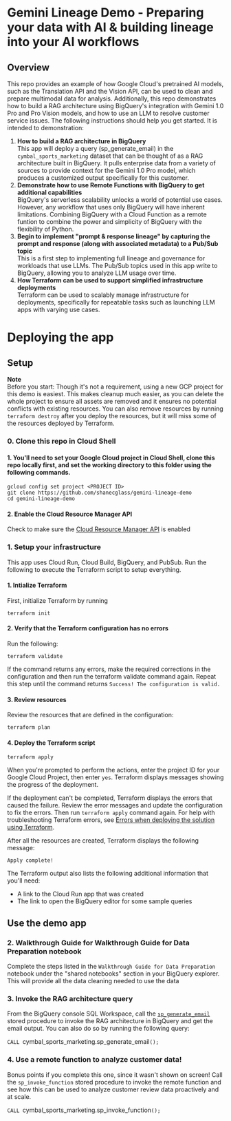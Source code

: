 # Gemini Lineage Demo - Preparing your data with AI & building lineage into your AI workflows
## Overview
This repo provides an example of how Google Cloud's pretrained AI models, such as the Translation API and the Vision API, can be used to clean and prepare multimodal data for analysis. Additionally, this repo demonstrates how to build a RAG architecture using BigQuery's integration with Gemini 1.0 Pro and Pro Vision models, and how to use an LLM to resolve customer service issues. The following instructions should help you get started. It is intended to demonstration:
1. **How to build a RAG architecture in BigQuery** \
This app will deploy a query (sp_generate_email) in the `cymbal_sports_marketing` dataset that can be thought of as a RAG architecture built in BigQuery. It pulls enterprise data from a variety of sources to provide context for the Gemini 1.0 Pro model, which produces a customized output specifically for this customer.
2. **Demonstrate how to use Remote Functions with BigQuery to get additional capabilities** \
BigQuery's serverless scalability unlocks a world of potential use cases. However, any workflow that uses only BigQuery will have inherent limitations. Combining BigQuery with a Cloud Function as a remote funtion to combine the power and simplicity of BigQuery with the flexibility of Python.
3. **Begin to implement "prompt & response lineage" by capturing the prompt and response (along with associated metadata) to a Pub/Sub topic** \
This is a first step to implementing full lineage and governance for workloads that use LLMs. The Pub/Sub topics used in this app write to BigQuery, allowing you to analyze LLM usage over time.
4. **How Terraform can be used to support simplified infrastructure deployments** \
Terraform can be used to scalably manage infrastructure for deployments, specifically for repeatable tasks such as launching LLM apps with varying use cases.

# Deploying the app
## Setup
**Note** \
Before you start: Though it's not a requirement, using a new GCP project for this demo is easiest. This makes cleanup much easier, as you can delete the whole project to ensure all assets are removed and it ensures no potential conflicts with existing resources. You can also remove resources by running `terraform destroy` after you deploy the resources, but it will miss some of the resources deployed by Terraform.

### 0. Clone this repo in Cloud Shell
#### 1. You'll need to set your Google Cloud project in Cloud Shell, clone this repo locally first, and set the working directory to this folder using the following commands.
```
gcloud config set project <PROJECT ID>
git clone https://github.com/shanecglass/gemini-lineage-demo
cd gemini-lineage-demo
```
#### 2. Enable the Cloud Resource Manager API
Check to make sure the [Cloud Resource Manager API](https://console.cloud.google.com/apis/library/cloudresourcemanager.googleapis.com) is enabled

### 1. Setup your infrastructure
This app uses Cloud Run, Cloud Build, BigQuery, and PubSub. Run the following to execute the Terraform script to setup everything.

#### 1. Intialize Terraform
First, initialize Terraform by running
```
terraform init
```
#### 2. Verify that the Terraform configuration has no errors
Run the following:
```
terraform validate
```
If the command returns any errors, make the required corrections in the configuration and then run the terraform validate command again. Repeat this step until the command returns `Success! The configuration is valid.`

#### 3. Review resources
Review the resources that are defined in the configuration:
```
terraform plan
```

#### 4. Deploy the Terraform script

```
terraform apply
```

When you're prompted to perform the actions, enter the project ID for your Google Cloud Project, then enter `yes`. Terraform displays messages showing the progress of the deployment.

If the deployment can't be completed, Terraform displays the errors that caused the failure. Review the error messages and update the configuration to fix the errors. Then run `terraform apply` command again. For help with troubleshooting Terraform errors, see [Errors when deploying the solution using Terraform](https://cloud.google.com/architecture/big-data-analytics/analytics-lakehouse#tf-deploy-errors).

After all the resources are created, Terraform displays the following message:
```
Apply complete!
```

The Terraform output also lists the following additional information that you'll need:
- A link to the Cloud Run app that was created
- The link to open the BigQuery editor for some sample queries

## Use the demo app
### 2. **Walkthrough Guide for Walkthrough Guide for Data Preparation notebook**
Complete the steps listed in the `Walkthrough Guide for Data Preparation` notebook under the "shared notebooks" section in your BigQuery explorer. This will provide all the data cleaning needed to use the data

### 3. **Invoke the RAG architecture query**
From the BigQuery console SQL Workspace, call the [`sp_generate_email`](./src/templates/sql/generate_email.sql) stored procedure to invoke the RAG architecture in BigQuery and get the email output. You can also do so by running the following query:

`CALL `cymbal_sports_marketing.sp_generate_email`();`

### 4. **Use a remote function to analyze customer data!**
Bonus points if you complete this one, since it wasn't shown on screen! Call the `sp_invoke_function` stored procedure to invoke the remote function and see how this can be used to analyze customer review data proactively and at scale.

`CALL `cymbal_sports_marketing.sp_invoke_function`();`

